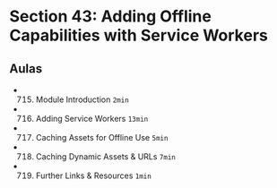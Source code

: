 # Section 43: Adding Offline Capabilities with Service Workers

## Aulas
- 715. Module Introduction `2min`
- 716. Adding Service Workers `13min`
- 717. Caching Assets for Offline Use `5min`
- 718. Caching Dynamic Assets & URLs `7min`
- 719. Further Links & Resources `1min`
